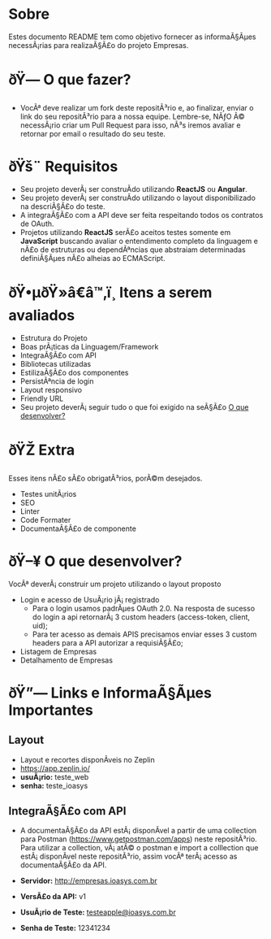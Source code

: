 # Sobre

Estes documento README tem como objetivo fornecer as informaÃ§Ãµes necessÃ¡rias para realizaÃ§Ã£o do projeto Empresas.

# ðŸ— O que fazer?

- VocÃª deve realizar um fork deste repositÃ³rio e, ao finalizar, enviar o link do seu repositÃ³rio para a nossa equipe. Lembre-se, NÃƒO Ã© necessÃ¡rio criar um Pull Request para isso, nÃ³s iremos avaliar e retornar por email o resultado do seu teste.

# ðŸš¨ Requisitos

- Seu projeto deverÃ¡ ser construÃ­do utilizando **ReactJS** ou **Angular**.
- Seu projeto deverÃ¡ ser construÃ­do utilizando o layout disponibilizado na descriÃ§Ã£o do teste.
- A integraÃ§Ã£o com a API deve ser feita respeitando todos os contratos de OAuth.
- Projetos utilizando **ReactJS** serÃ£o aceitos testes somente em **JavaScript** buscando avaliar o entendimento completo da linguagem e nÃ£o de estruturas ou dependÃªncias que abstraiam determinadas definiÃ§Ãµes nÃ£o alheias ao ECMAScript.

# ðŸ•µðŸ»â€â™‚ï¸ Itens a serem avaliados

- Estrutura do Projeto
- Boas prÃ¡ticas da Linguagem/Framework
- IntegraÃ§Ã£o com API
- Bibliotecas utilizadas
- EstilizaÃ§Ã£o dos componentes
- PersistÃªncia de login
- Layout responsivo
- Friendly URL
- Seu projeto deverÃ¡ seguir tudo o que foi exigido na seÃ§Ã£o [O que desenvolver?](##--o-que-desenvolver)

# ðŸŽ Extra

Esses itens nÃ£o sÃ£o obrigatÃ³rios, porÃ©m desejados.

- Testes unitÃ¡rios
- SEO
- Linter
- Code Formater
- DocumentaÃ§Ã£o de componente

# ðŸ–¥ O que desenvolver?

VocÃª deverÃ¡ construir um projeto utilizando o layout proposto

- Login e acesso de UsuÃ¡rio jÃ¡ registrado
  - Para o login usamos padrÃµes OAuth 2.0. Na resposta de sucesso do login a api retornarÃ¡ 3 custom headers (access-token, client, uid);
  - Para ter acesso as demais APIS precisamos enviar esses 3 custom headers para a API autorizar a requisiÃ§Ã£o;
- Listagem de Empresas
- Detalhamento de Empresas

# ðŸ”— Links e InformaÃ§Ãµes Importantes

## Layout

- Layout e recortes disponÃ­veis no Zeplin
- https://app.zeplin.io/
- **usuÃ¡rio:** teste_web
- **senha:** teste_ioasys

## IntegraÃ§Ã£o com API

- A documentaÃ§Ã£o da API estÃ¡ disponÃ­vel a partir de uma collection para Postman (https://www.getpostman.com/apps) neste repositÃ³rio. Para utilizar a collection, vÃ¡ atÃ© o postman e import a colllection que estÃ¡ disponÃ­vel neste repositÃ³rio, assim vocÃª terÃ¡ acesso as documentaÃ§Ã£o da API.

- **Servidor:** http://empresas.ioasys.com.br
- **VersÃ£o da API:** v1
- **UsuÃ¡rio de Teste:** testeapple@ioasys.com.br
- **Senha de Teste:** 12341234
